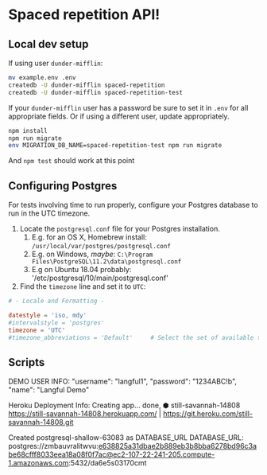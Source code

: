 # Spaced repetition API!

## Local dev setup

If using user `dunder-mifflin`:

```bash
mv example.env .env
createdb -U dunder-mifflin spaced-repetition
createdb -U dunder-mifflin spaced-repetition-test
```

If your `dunder-mifflin` user has a password be sure to set it in `.env` for all appropriate fields. Or if using a different user, update appropriately.

```bash
npm install
npm run migrate
env MIGRATION_DB_NAME=spaced-repetition-test npm run migrate
```

And `npm test` should work at this point

## Configuring Postgres

For tests involving time to run properly, configure your Postgres database to run in the UTC timezone.

1. Locate the `postgresql.conf` file for your Postgres installation.
   1. E.g. for an OS X, Homebrew install: `/usr/local/var/postgres/postgresql.conf`
   2. E.g. on Windows, _maybe_: `C:\Program Files\PostgreSQL\11.2\data\postgresql.conf`
   3. E.g on Ubuntu 18.04 probably: '/etc/postgresql/10/main/postgresql.conf'
2. Find the `timezone` line and set it to `UTC`:

```conf
# - Locale and Formatting -

datestyle = 'iso, mdy'
#intervalstyle = 'postgres'
timezone = 'UTC'
#timezone_abbreviations = 'Default'     # Select the set of available time zone
```

## Scripts

DEMO USER INFO:
"username": "langful1",
"password": "1234ABC!b",
"name": "Langful Demo"

Heroku Deployment Info:
Creating app... done, ⬢ still-savannah-14808
https://still-savannah-14808.herokuapp.com/ | https://git.heroku.com/still-savannah-14808.git

Created postgresql-shallow-63083 as DATABASE_URL
DATABASE_URL: postgres://zmbauvralitwvu:e638825a31dbae2b889eb3b8bba6278bd96c3abe68cfff8033eea18a08f0f7ac@ec2-107-22-241-205.compute-1.amazonaws.com:5432/da6e5s03170cmt

